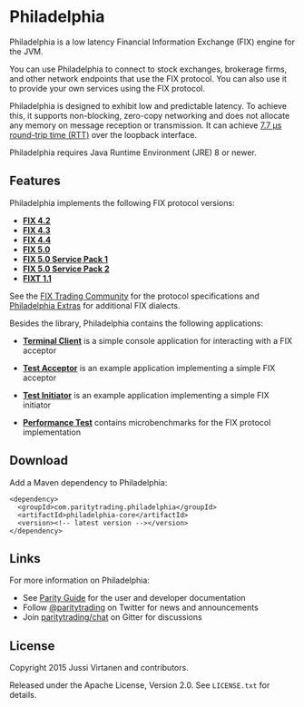 Philadelphia
============

Philadelphia is a low latency Financial Information Exchange (FIX) engine for
the JVM.

You can use Philadelphia to connect to stock exchanges, brokerage firms, and
other network endpoints that use the FIX protocol. You can also use it to
provide your own services using the FIX protocol.

Philadelphia is designed to exhibit low and predictable latency. To achieve
this, it supports non-blocking, zero-copy networking and does not allocate
any memory on message reception or transmission. It can achieve [7.7 µs
round-trip time (RTT)](philadelphia-initiator) over the loopback interface.

Philadelphia requires Java Runtime Environment (JRE) 8 or newer.


Features
--------

Philadelphia implements the following FIX protocol versions:

- [**FIX 4.2**](libraries/fix42)
- [**FIX 4.3**](libraries/fix43)
- [**FIX 4.4**](libraries/fix44)
- [**FIX 5.0**](libraries/fix50)
- [**FIX 5.0 Service Pack 1**](libraries/fix50sp1)
- [**FIX 5.0 Service Pack 2**](philadelphia-fix50sp2)
- [**FIXT 1.1**](philadelphia-fixt11)

See the [FIX Trading Community][] for the protocol specifications and
[Philadelphia Extras][] for additional FIX dialects.

  [FIX Trading Community]: http://www.fixtradingcommunity.org
  [Philadelphia Extras]: https://github.com/paritytrading/philadelphia-extras

Besides the library, Philadelphia contains the following applications:

- [**Terminal Client**](philadelphia-client) is a simple console application
  for interacting with a FIX acceptor

- [**Test Acceptor**](philadelphia-acceptor) is an example application
  implementing a simple FIX acceptor

- [**Test Initiator**](philadelphia-initiator) is an example application
  implementing a simple FIX initiator

- [**Performance Test**](philadelphia-perf-test) contains microbenchmarks
  for the FIX protocol implementation


Download
--------

Add a Maven dependency to Philadelphia:

    <dependency>
      <groupId>com.paritytrading.philadelphia</groupId>
      <artifactId>philadelphia-core</artifactId>
      <version><!-- latest version --></version>
    </dependency>


Links
-----

For more information on Philadelphia:

- See [Parity Guide](https://github.com/paritytrading/documentation) for the
  user and developer documentation
- Follow [@paritytrading](https://twitter.com/paritytrading) on Twitter for
  news and announcements
- Join [paritytrading/chat](https://gitter.im/paritytrading/chat) on Gitter
  for discussions


License
-------

Copyright 2015 Jussi Virtanen and contributors.

Released under the Apache License, Version 2.0. See `LICENSE.txt` for details.
